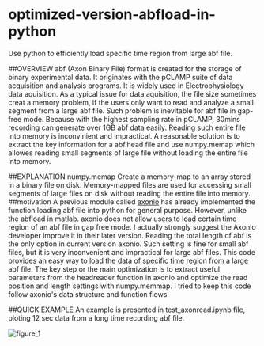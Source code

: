 # optimized-version-abfload-in-python
Use python to efficiently load specific time region from large abf file.

##OVERVIEW
abf (Axon Binary File) format is created for the storage of binary experimental data. It originates with the pCLAMP suite of data acquisition and analysis programs. It is widely used in Electrophysiology data aquisition. As a typical issue for data aquisition, the file size sometimes creat a memory problem, if the users only want to read and analyze a small segment from a large abf file. Such problem is inevitable for abf file in gap-free mode. Because with the highest sampling rate in pCLAMP, 30mins recording can generate over 1GB abf data easily. Reading such entire file into memory is inconvinient and impractical.
A reasonable solution is to extract the key information for a abf.head file and use numpy.memap which allowes reading small segments of large file without loading the entire file into memory.

##EXPLANATION
numpy.memap Create a memory-map to an array stored in a binary file on disk. Memory-mapped files are used for accessing small segments of large files on disk without reading the entire file into memory.
##motivation
A previous module called [axonio](https://pythonhosted.org/neo/io.html) has already implemented the function loading abf file into python for general purpose.
However, unlike the abfload in matlab. axonio does not allow users to load certain time region of an abf file in gap free mode. 
I actually strongly suggest the Axonio developer improve it in their later version. Reading the total length of abf is the 
only option in current version axonio. Such setting is fine for small abf files, but it is very inconvenient and impractical for large abf files.
This code provides an easy way to load the data of specific time region from a large abf file. The key step or the main optimization is to extract useful parameters from the headreader function in axonio and optimize the read position and length settings with numpy.memmap. I tried to keep this code follow axonio's data structure and function flows.

##QUICK EXAMPLE
An example is presented in test_axonread.ipynb file, ploting 12 sec data from a long time recording abf file.

![figure_1](https://cloud.githubusercontent.com/assets/19654472/19011742/9dc59a16-876d-11e6-9773-fa8b5f17366e.png)

